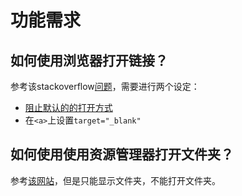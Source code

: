 # 功能需求

## 如何使用浏览器打开链接？

参考该stackoverflow[问题](https://stackoverflow.com/questions/32402327/how-can-i-force-external-links-from-browser-window-to-open-in-a-default-browser)，需要进行两个设定：

- [阻止默认的的打开方式](https://stackoverflow.com/a/67409223)
- 在`<a>`上设置`target="_blank"`

## 如何使用使用资源管理器打开文件夹？

参考[该网站](https://ourcodeworld.com/articles/read/208/how-to-show-and-focus-a-file-or-folder-in-the-file-explorer-of-the-os-with-electron-framework)，但是只能显示文件夹，不能打开文件夹。
